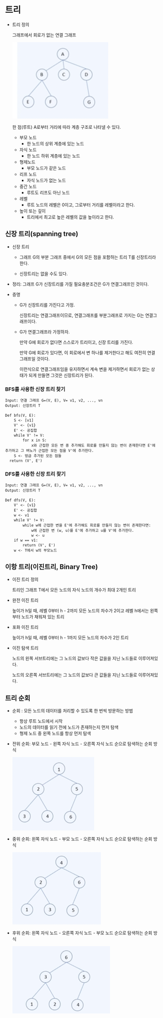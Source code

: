 # 트리

* 트리 정의

  그래프에서 회로가 없는 연결 그래프

  ![image-20211219190759023](../../md-images/image-20211219190759023.png)

  한 점(루트) A로부터 거리에 따라 계층 구조로 나타낼 수 있다.

  * 부모 노드
    * 한 노드의 상위 계층에 있는 노드
  * 자식 노드
    * 한 노드 하위 계층에 있는 노드
  * 형제노드
    * 부모 노드가 같은 노드
  * 리프 노드
    * 자식 노드가 없는 노드
  * 중간 노드
    * 루트도 리프도 아닌 노드
  * 레벨
    * 루트 노드의 레벨은 0이고, 그로부터 거리를 레벨이라고 한다.
  * 높이 또는 깊이
    * 트리에서 최고로 높은 레벨의 값을 높이라고 한다.



## 신장 트리(spanning tree)

* 신장 트리

  * 그래프 G의 부분 그래프 중에서 G의 모든 점을 포함하는 트리 T를 신장트리라 한다.

  * 신장트리는 없을 수도 있다.

    

* 정리: 그래프 G가 신장트리를 가질 필요충분조건은 G가 연결그래프인 것이다.

* 증명

  * G가 신장트리를 가진다고 가정.

    신장트리는 연결그래프이므로, 연결그래프를 부분그래프로 가지는 G는 연결그래프이다.

  * G가 연결그래프라 가정하자.

    만약 G에 회로가 없다면 스스로가 트리이고, 신장 트리를 가진다.

    만약 G에 회로가 있다면, 이 회로에서 변 하나를 제거한다고 해도 여전히 연결 그래프일 것이다.

    이런식으로 연결그래프임을 유지하면서 계속 변을 제거하면서 회로가 없는 상태가 되게 만들면 그것은 신장트리가 된다.



### BFS를 사용한 신장 트리 찾기

```
Input: 연결 그래프 G=(V, E), V= v1, v2, ..., vn
Output: 신장트리 T

Def bfs(V, E):
	S <- [v1]
	V' <- {v1}
	E' <- 공집합
	while V' != V:
		for x in S:
			x와 근접한 모든 변 중 추가해도 회로를 만들지 않는 변이 존재한다면 E'에 추가하고 그 벼노가 근접한 모든 점을 V'에 추가한다.
    S <- 방금 추가된 모든 점들
  return (V', E')
```



### DFS를 사용한 신장 트리 찾기

~~~
Input: 연결 그래프 G=(V, E), V= v1, v2, ..., vn
Output: 신장트리 T

Def dfs(V, E):
	V' <- {v1}
	E' <- 공집합
	w <- v1
	while V' != V:
		while w에 근접한 변을 E'에 추가해도 회로를 만들지 않는 변이 존재한다면:
			w에 근접한 변 (w, u)를 E'에 추가하고 u를 V'에 추가한다.
			w <- u
    if w == v1:
    	return (V', E')
   	w <- T에서 w의 부모노드
~~~



## 이항 트리(이진트리, Binary Tree)

* 이진 트리 정의

  트리인 그래프 T에서 모든 노드의 자식 노드의 개수가 최대 2개인 트리

* 완전 이진 트리

  높이가 h일 때, 레벨 0부터 h - 2까지 모든 노드의 차수가 2이고 레벨 h에서는 왼쪽부터 노드가 채워져 있는 트리

* 포화 이진 트리

  높이가 h일 때, 레벨 0부터 h - 1까지 모든 노드의 차수가 2인 트리



* 이진 탐색 트리

  노드의 왼쪽 서브트리에는 그 노드의 값보다 작은 값을을 지닌 노드들로 이루어져있다.

  노드의 오른쪽 서브트리에는 그 노드의 값보다 큰 값들을 지닌 노드들로 이루어져있다.



## 트리 순회

* 순회 : 모든 노드의 데이터를 처리할 수 있도록 한 번씩 방문하는 방법
  * 항상 루트 노드에서 시작
  * 노드의 데이터를 읽기 전에 노드가 존재하는지 먼저 탐색
  * 형제 노드 중 왼쪽 노드를 항상 먼저 탐색



* 전위 순회: 부모 노드 - 왼쪽 자식 노드 - 오른쪽 자식 노드 순으로 탐색하는 순회 방식

  ![image-20211219200104438](../../md-images/image-20211219200104438.png)

* 중위 순회: 왼쪽 자식 노드 - 부모 노드 - 오른쪽 자식 노드 순으로 탐색하는 순회 방식

  ![image-20211219200044317](../../md-images/image-20211219200044317.png)

* 후위 순회: 왼쪽 자식 노드 - 오른쪽 자식 노드 - 부모 노드 순으로 탐색하는 순회 방식

  ![image-20211219195943126](../../md-images/image-20211219195943126.png)